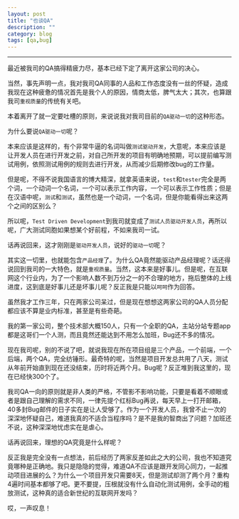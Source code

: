 ```yaml
---
layout: post
title: "也谈QA"
description: ""
category: blog
tags: [qa,bug]
---
```


----

最近被我司的QA搞得精疲力尽，基本已经下定了离开这家公司的决心。

当然，事先声明一点，我对我司QA同事的人品和工作态度没有一丝的怀疑，造成我现在这种疲惫的情况首先是我个人的原因，情商太低，脾气太大；其次，也算跟我司``重视质量``的传统有关吧。

本着离开了就一定要吐槽的原则，来说说我对我司目前的``QA驱动一切``的这种形态。

为什么要说``QA驱动一切``呢？

本来应该是这样的，有个非常牛逼的名词叫做``测试驱动开发``，大意呢，本来应该是让开发人员在进行开发之前，对自己所开发的项目有明确地预期，可以提前编写测试用例，依照测试用例的规则去进行开发，从而减少后期修改bug的工作量。

但是呢，不得不说我国语言的博大精深，就拿英语来说，``test``和``tester``完全是两个词，一个动词一个名词，一个可以表示工作内容，一个可以表示工作性质；但是在汉语中呢，``测试``和``测试``，虽然也是一个动词，一个名词，但是你能看得出来这两个之间的区别么？

所以呢，``Test Driven Development``到我司就变成了``测试人员驱动开发人员``，再所以呢，广大测试同胞如果想某个好前程，不如来我司一试。

话再说回来，这才刚刚是``驱动开发人员``，说好的``驱动一切``呢？

其实这一切里，也就能包含``产品经理``了。为什么QA竟然能驱动产品经理呢？话还得说回到我司的一大特色，就是``重视质量``。当然，这本来是好事儿。但是呢，在互联网这个行业内，为了一个影响人数不到万分之一的不合理的地方，拖后整体的上线进度，这到底是好事儿还是坏事儿呢？反正我是只能以``呵呵``作为回答。

虽然我才工作三年，只在两家公司呆过，但是现在想想这两家公司的QA人员分配都应该不算是业内标准，甚至是有些奇葩。

我的第一家公司，整个技术部大概150人，只有一个全职的QA，主站分站专题app都是这哥们一个人测，而且竟然还能达到不用怎么加班，Bug还不多的情况。

现在我司呢，别的不说了吧，就说我现在所在项目组是三个产品，一个前端，一个后端，两个QA，完全纺锤形。最奇特的呢，当然是项目开发总共用了八天，测试从年前开始直到现在还没结束，历时将近两个月。Bug呢？反正堆到我这里的，现在已经快300个了。

我司QA一向的原则就是非人类的严格，不管影不影响功能，只要是看着不顺眼或者是跟自己理解的需求不同，一律先提个红标Bug再说，每天早上一打开邮箱，40多封Bug邮件的日子实在是让人受够了。作为一个开发人员，我曾不止一次的深深地怀疑自己，难道我真的不适合当程序吗？是不是我的智商出了问题？加班还不说，这种深深地忧虑实在是虐心。

话再说回来，理想的QA究竟是什么样呢？

反正我是完全没有一点想法，前后经历了两家反差如此之大的公司，我也不知道究竟哪种是正确地。我只是隐隐的觉得，难道QA不应该是跟开发同心同力，一起推动项目进展的么？为什么一个项目开发只需要8天，但是测试却测了两个月？重构4遍时间基本都够了吧。更不要提，压根就没有什么自动化测试用例，全手动的粗放测试，这种真的适合新世纪的互联网开发吗？

哎，一声叹息！



